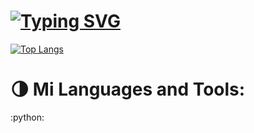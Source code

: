 # <a href="https://git.io/typing-svg"><img src="https://readme-typing-svg.herokuapp.com?font=Alkalami&pause=1000&color=F78D24&width=435&lines=The+phone+does+not+have+the+original+box+;The+phone+battery+is+not+100+percent+but+78+percent" alt="Typing SVG" /></a>

[![Top Langs](https://github-readme-stats.vercel.app/api/top-langs/?username=anuraghazra&layout=compact)](https://github.com/anuraghazra/github-readme-stats)

# :last_quarter_moon: Mi Languages and Tools:
:python:
